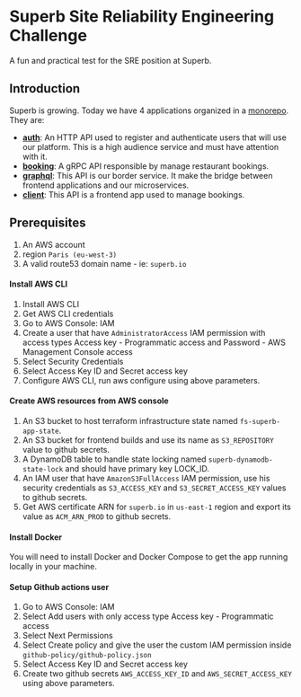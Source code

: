 # Superb Site Reliability Engineering Challenge

A fun and practical test for the SRE position at Superb.

## Introduction

Superb is growing. Today we have 4 applications organized in a [monorepo](https://en.wikipedia.org/wiki/Monorepo). They are:

- **[auth](./auth/)**: An HTTP API used to register and authenticate users that will use our platform. This is a high audience service and must have attention with it.
- **[booking](./booking/)**: A gRPC API responsible by manage restaurant bookings.
- **[graphql](./graphql/)**: This API is our border service. It make the bridge between frontend applications and our microservices.
- **[client](./client/)**: This API is a frontend app used to manage bookings.

## Prerequisites

1. An AWS account
2. region `Paris (eu-west-3)`
3. A valid route53 domain name - ie: `superb.io`

#### Install AWS CLI
1. Install AWS CLI
2. Get AWS CLI credentials
3. Go to AWS Console: IAM
4. Create a user that have `AdministratorAccess` IAM permission with access types Access key - Programmatic access and Password - AWS Management Console access
5. Select Security Credentials
6. Select Access Key ID and Secret access key
7. Configure AWS CLI, run aws configure using above parameters.

#### Create AWS resources from AWS console

1. An S3 bucket to host terraform infrastructure state named `fs-superb-app-state`.
2. An S3 bucket for frontend builds and use its name as `S3_REPOSITORY` value to github secrets.
3. A DynamoDB table to handle state locking named `superb-dynamodb-state-lock` and should have primary key LOCK_ID.
4. An IAM user that have `AmazonS3FullAccess` IAM permission, use his security credentials as `S3_ACCESS_KEY` and `S3_SECRET_ACCESS_KEY` values to github secrets.
5. Get AWS certificate ARN for `superb.io` in `us-east-1` region and export its value as `ACM_ARN_PROD` to github secrets.

#### Install Docker
You will need to install Docker and Docker Compose to get the app running locally in your machine.

#### Setup Github actions user

1. Go to AWS Console: IAM
2. Select Add users with only access type Access key - Programmatic access
3. Select Next Permissions
4. Select Create policy and give the user the custom IAM permission inside `github-policy/github-policy.json`
5. Select Access Key ID and Secret access key
6. Create two github secrets `AWS_ACCESS_KEY_ID` and `AWS_SECRET_ACCESS_KEY` using above parameters.
